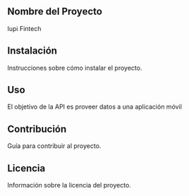 
## Nombre del Proyecto

Iupi Fintech

## Instalación

Instrucciones sobre cómo instalar el proyecto.

## Uso

El objetivo de la API es proveer datos a una aplicación móvil
## Contribución

Guía para contribuir al proyecto.

## Licencia

Información sobre la licencia del proyecto.